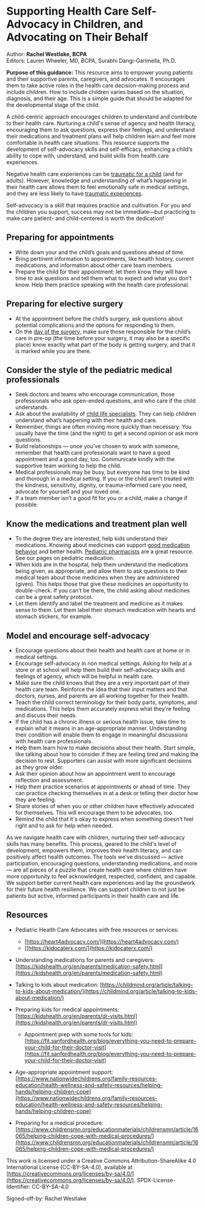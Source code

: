 # Supporting Health Care Self-Advocacy in Children, and Advocating on Their Behalf

Author: **Rachel Westlake, BCPA**  
Editors: Lauren Wheeler, MD, BCPA, Surabhi Dangi-Garimella, Ph.D.


**Purpose of this guidance:** This resource aims to empower young patients and their supportive parents, caregivers, and advocates. It encourages them to take active roles in the health care decision-making process and include children. How to include children varies based on the situation, diagnosis, and their age. This is a simple guide that should be adapted for the developmental stage of the child.


A child-centric approach encourages children to understand and contribute to their health care. Nurturing a child's sense of agency and health literacy, encouraging them to ask questions, express their feelings, and understand their medications and treatment plans will help children learn and feel more comfortable in health care situations. This resource supports the development of self-advocacy skills and self-efficacy, enhancing a child’s ability to cope with, understand, and build skills from health care experiences.

Negative health care experiences can be [traumatic for a child](https://health.clevelandclinic.org/childhood-traumas-lasting-effects-on-mental-and-physical-health/?_gl=1*10kqpfm*_ga*MTQ5OTc1MzE1OS4xNjg3OTAwODA1*_ga_HWJ092SPKP*MTY4OTAzNjI4My41LjAuMTY4OTAzNjI4My4wLjAuMA..) (and for adults). However, knowledge and understanding of what’s happening in their health care allows them to feel emotionally safe in medical settings, and they are less likely to have [traumatic experiences](https://doi.org/10.5409/wjcp.v5.i2.143).

Self-advocacy is a skill that requires practice and cultivation. For you and the children you support, success may not be immediate—but practicing to make care patient- and child-centered is worth the dedication!

## Preparing for appointments

- Write down your and the child’s goals and questions ahead of time. 
- Bring pertinent information to appointments, like health history, current medications, and information about other care team members.
- Prepare the child for their appointment: let them know they will have time to ask questions and tell them what to expect and what you don’t know. Help them practice speaking with the health care professional.

## Preparing for elective surgery

- At the appointment before the child’s surgery, ask questions about potential complications and the options for responding to them.
- On the [day of the surgery](https://medlineplus.gov/ency/patientinstructions/000579.htm), make sure those responsible for the child’s care in pre-op (the time before your surgery, it may also be a specific place) know exactly what part of the body is getting surgery, and that it is marked while you are there.

## Consider the style of the pediatric medical professionals

- Seek doctors and teams who encourage communication, those professionals who ask open-ended questions, and who care if the child understands.
- Ask about the availability of [child life specialists](https://my.clevelandclinic.org/health/articles/22651-child-life-specialist). They can help children understand what’s happening with their health and care.
- Remember, things are often moving more quickly than necessary. You usually have the time (and the right) to get a second opinion or ask more questions.
- Build relationships — once you’ve chosen to work with someone, remember that health care professionals want to have a good appointment and a good day, too. Communicate kindly with the supportive team working to help the child. 
- Medical professionals may be busy, but everyone has time to be kind and thorough in a medical setting. If you or the child aren’t treated with the kindness, sensitivity, dignity, or trauma-informed care you need, advocate for yourself and your loved one.
- If a team member isn’t a good fit for you or a child, make a change if possible.

## Know the medications and treatment plan well

- To the degree they are interested, help kids understand their medications. Knowing about medicines can support [good medication behavior](https://childmind.org/article/improving-treatment-adherence-teens/) and better health. [Pediatric pharmacists](https://www.ncbi.nlm.nih.gov/pmc/articles/PMC5345910/) are a great resource. See our pages on pediatric medication.
- When kids are in the hospital, help them understand the medications being given, as appropriate, and allow them to ask questions to their medical team about those medicines when they are administered (given). This helps those that give these medicines an opportunity to double-check. If you can’t be there, the child asking about medicines can be a great safety protocol.
- Let them identify and label the treatment and medicine as it makes sense to them. Let them label their stomach medication with hearts and stomach stickers, for example.

## Model and encourage self-advocacy

- Encourage questions about their health and health care at home or in medical settings. 
- Encourage self-advocacy in non medical settings. Asking for help at a store or at school will help them build their self-advocacy skills and feelings of agency, which will be helpful in health care.
- Make sure the child knows that they are a very important part of their health care team. Reinforce the idea that their input matters and that doctors, nurses, and parents are all working together for their health. 
- Teach the child correct terminology for their body parts, symptoms, and medications. This helps them accurately express what they're feeling and discuss their needs.
- If the child has a chronic illness or serious health issue, take time to explain what it means in an age-appropriate manner. Understanding their condition will enable them to engage in meaningful discussions with health care professionals.
- Help them learn how to make decisions about their health. Start simple, like talking about how to consider if they are feeling tired and making the decision to rest. Supporters can assist with more significant decisions as they grow older.
- Ask their opinion about how an appointment went to encourage reflection and assessment.
- Help them practice scenarios at appointments or ahead of time. They can practice checking themselves in at a desk or telling their doctor how they are feeling. 
- Share stories of when you or other children have effectively advocated for themselves. This will encourage them to be advocates, too.
- Remind the child that it's okay to express when something doesn't feel right and to ask for help when needed.

As we navigate health care with children, nurturing their self-advocacy skills has many benefits. This process, geared to the child's level of development, empowers them, improves their health literacy, and can positively affect health outcomes. The tools we've discussed — active participation, encouraging questions, understanding medications, and more — are all pieces of a puzzle that create health care where children have more opportunity to feel acknowledged, respected, confident, and capable. We support better current health care experiences and lay the groundwork for their future health resilience. We can support children to not just be patients but active, informed participants in their health care and life.

## Resources

- Pediatric Health Care Advocates with free resources or services:
  - [https://heart4advocacy.com/](https://heart4advocacy.com/)
  - [[https://kidocaterx.com/](https://kidocaterx.com/)

- Understanding medications for parents and caregivers: [https://kidshealth.org/en/parents/medication-safety.html](https://kidshealth.org/en/parents/medication-safety.html)

- Talking to kids about medication: [https://childmind.org/article/talking-to-kids-about-medication/](https://childmind.org/article/talking-to-kids-about-medication/)

- Preparing kids for medical appointments: [https://kidshealth.org/en/parents/dr-visits.html](https://kidshealth.org/en/parents/dr-visits.html)

  - Appointment prep with some tools for kids: [https://fit.sanfordhealth.org/blog/everything-you-need-to-prepare-your-child-for-their-doctor-visit](https://fit.sanfordhealth.org/blog/everything-you-need-to-prepare-your-child-for-their-doctor-visit)

- Age-appropriate appointment support: [https://www.nationwidechildrens.org/family-resources-education/health-wellness-and-safety-resources/helping-hands/helping-children-cope](https://www.nationwidechildrens.org/family-resources-education/health-wellness-and-safety-resources/helping-hands/helping-children-cope)

- Preparing for a medical procedure: [https://www.childrensmn.org/educationmaterials/childrensmn/article/16065/helping-children-cope-with-medical-procedures/](https://www.childrensmn.org/educationmaterials/childrensmn/article/16065/helping-children-cope-with-medical-procedures/)

This work is licensed under a Creative Commons Attribution-ShareAlike 4.0 International License (CC-BY-SA-4.0), available at [https://creativecommons.org/licenses/by-sa/4.0/](https://creativecommons.org/licenses/by-sa/4.0/). SPDX-License-Identifier: CC-BY-SA-4.0

Signed-off-by: Rachel Westlake